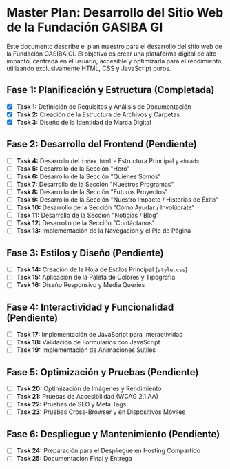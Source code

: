 # **Master Plan: Desarrollo del Sitio Web de la Fundación GASIBA GI**

Este documento describe el plan maestro para el desarrollo del sitio web de la Fundación GASIBA GI. El objetivo es crear una plataforma digital de alto impacto, centrada en el usuario, accesible y optimizada para el rendimiento, utilizando exclusivamente HTML, CSS y JavaScript puros.

## **Fase 1: Planificación y Estructura (Completada)**

*   [x] **Task 1:** Definición de Requisitos y Análisis de Documentación
*   [x] **Task 2:** Creación de la Estructura de Archivos y Carpetas
*   [x] **Task 3:** Diseño de la Identidad de Marca Digital

## **Fase 2: Desarrollo del Frontend (Pendiente)**

*   [ ] **Task 4:** Desarrollo del `index.html` - Estructura Principal y `<head>`
*   [ ] **Task 5:** Desarrollo de la Sección "Hero"
*   [ ] **Task 6:** Desarrollo de la Sección "Quiénes Somos"
*   [ ] **Task 7:** Desarrollo de la Sección "Nuestros Programas"
*   [ ] **Task 8:** Desarrollo de la Sección "Futuros Proyectos"
*   [ ] **Task 9:** Desarrollo de la Sección "Nuestro Impacto / Historias de Éxito"
*   [ ] **Task 10:** Desarrollo de la Sección "Cómo Ayudar / Involúcrate"
*   [ ] **Task 11:** Desarrollo de la Sección "Noticias / Blog"
*   [ ] **Task 12:** Desarrollo de la Sección "Contáctanos"
*   [ ] **Task 13:** Implementación de la Navegación y el Pie de Página

## **Fase 3: Estilos y Diseño (Pendiente)**

*   [ ] **Task 14:** Creación de la Hoja de Estilos Principal (`style.css`)
*   [ ] **Task 15:** Aplicación de la Paleta de Colores y Tipografía
*   [ ] **Task 16:** Diseño Responsivo y Media Queries

## **Fase 4: Interactividad y Funcionalidad (Pendiente)**

*   [ ] **Task 17:** Implementación de JavaScript para Interactividad
*   [ ] **Task 18:** Validación de Formularios con JavaScript
*   [ ] **Task 19:** Implementación de Animaciones Sutiles

## **Fase 5: Optimización y Pruebas (Pendiente)**

*   [ ] **Task 20:** Optimización de Imágenes y Rendimiento
*   [ ] **Task 21:** Pruebas de Accesibilidad (WCAG 2.1 AA)
*   [ ] **Task 22:** Pruebas de SEO y Meta Tags
*   [ ] **Task 23:** Pruebas Cross-Browser y en Dispositivos Móviles

## **Fase 6: Despliegue y Mantenimiento (Pendiente)**

*   [ ] **Task 24:** Preparación para el Despliegue en Hosting Compartido
*   [ ] **Task 25:** Documentación Final y Entrega
